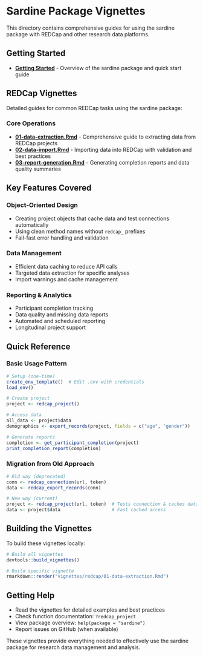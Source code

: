 # Sardine Package Vignettes

This directory contains comprehensive guides for using the sardine package with REDCap and other research data platforms.

## Getting Started

- **[Getting Started](getting-started.html)** - Overview of the sardine package and quick start guide

## REDCap Vignettes

Detailed guides for common REDCap tasks using the sardine package:

### Core Operations

- **[01-data-extraction.Rmd](redcap/01-data-extraction.html)** - Comprehensive guide to extracting data from REDCap projects
- **[02-data-import.Rmd](redcap/02-data-import.html)** - Importing data into REDCap with validation and best practices
- **[03-report-generation.Rmd](redcap/03-report-generation.html)** - Generating completion reports and data quality summaries

## Key Features Covered

### Object-Oriented Design

- Creating project objects that cache data and test connections automatically
- Using clean method names without `redcap_` prefixes
- Fail-fast error handling and validation

### Data Management

- Efficient data caching to reduce API calls
- Targeted data extraction for specific analyses
- Import warnings and cache management

### Reporting & Analytics

- Participant completion tracking
- Data quality and missing data reports
- Automated and scheduled reporting
- Longitudinal project support

## Quick Reference

### Basic Usage Pattern

```r
# Setup (one-time)
create_env_template()  # Edit .env with credentials
load_env()

# Create project
project <- redcap_project()

# Access data
all_data <- project$data
demographics <- export_records(project, fields = c("age", "gender"))

# Generate reports
completion <- get_participant_completion(project)
print_completion_report(completion)
```

### Migration from Old Approach

```r
# Old way (deprecated)
conn <- redcap_connection(url, token)
data <- redcap_export_records(conn)

# New way (current)
project <- redcap_project(url, token)  # Tests connection & caches data
data <- project$data                   # Fast cached access
```

## Building the Vignettes

To build these vignettes locally:

```r
# Build all vignettes
devtools::build_vignettes()

# Build specific vignette
rmarkdown::render("vignettes/redcap/01-data-extraction.Rmd")
```

## Getting Help

- Read the vignettes for detailed examples and best practices
- Check function documentation: `?redcap_project`
- View package overview: `help(package = "sardine")`
- Report issues on GitHub (when available)

These vignettes provide everything needed to effectively use the sardine package for research data management and analysis.
